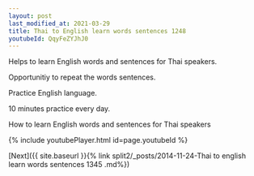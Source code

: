 ```yaml
---
layout: post
last_modified_at: 2021-03-29
title: Thai to English learn words sentences 1248 
youtubeId: QqyFeZYJhJ0
---
```

 
 
Helps to learn English words and sentences for Thai speakers.

Opportunitiy to repeat the words sentences. 

Practice English language. 
 
10 minutes practice every day. 
 
How to learn English words and sentences for Thai speakers 
 
{% include youtubePlayer.html id=page.youtubeId %}
 
 
[Next]({{ site.baseurl }}{% link  split2/_posts/2014-11-24-Thai to english learn words sentences 1345 .md%})
 
